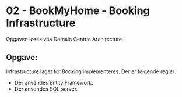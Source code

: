 # 02 - BookMyHome - Booking Infrastructure

Opgaven løses vha Domain Centric Architecture

## Opgave:
Infrastructure laget for Booking implementeres.
Der er følgende regler:
- Der anvendes Entity Framework.
- Der anvendes SQL server.
